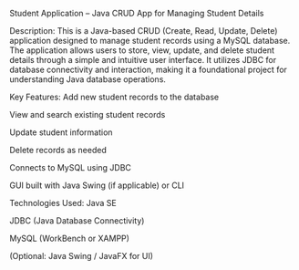 Student Application – Java CRUD App for Managing Student Details

Description:
This is a Java-based CRUD (Create, Read, Update, Delete) application designed to manage student records using a MySQL database. The application allows users to store, view, update, and delete student details through a simple and intuitive user interface. It utilizes JDBC for database connectivity and interaction, making it a foundational project for understanding Java database operations.

Key Features:
Add new student records to the database

View and search existing student records

Update student information

Delete records as needed

Connects to MySQL using JDBC

GUI built with Java Swing (if applicable) or CLI

Technologies Used:
Java SE

JDBC (Java Database Connectivity)

MySQL (WorkBench or XAMPP)

(Optional: Java Swing / JavaFX for UI)

